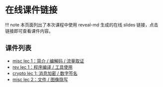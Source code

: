 # 在线课件链接

!!! note
    本页面列出了本次课程中使用 reveal-md 生成的在线 slides 链接，点击链接即可查看课件内容。

## 课件列表

<!-- - [lec 0：课程导论](https://courses.zjusec.com/slides/lec0/) -->
- [misc lec 1：简介 / 编解码 / 流量取证](https://courses.zjusec.com/slides/misc-lec1/)
- [rev lec 1：程序编译 / 工具使用](https://courses.zjusec.com/slides/rev-lec1/)
- [crypto lec 1: 消息加密 / 数字签名](https://courses.zjusec.com/slides/crypto-lec1/)
- [misc lec 2：文件 / 图像隐写](https://courses.zjusec.com/slides/misc-lec2/)
<!-- - [misc lec 3：流量取证 / 区块链基础](https://courses.zjusec.com/slides/misc-lec3/)
- [rev lec 2：动态调试 / 异架构逆向](https://courses.zjusec.com/slides/rev-lec2/)
- [rev lec 3：异架构逆向拓展/游戏逆向](https://courses.zjusec.com/slides/rev-lec3/) -->

